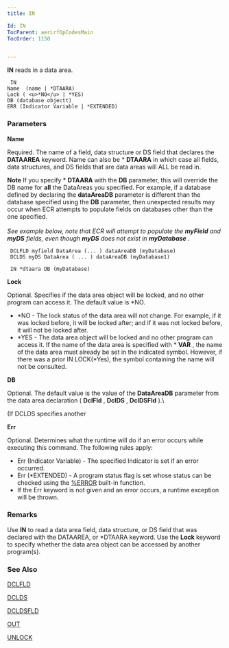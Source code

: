 ```yaml
---
title: IN

Id: IN
TocParent: aerLrfOpCodesMain
TocOrder: 1150


---
```


**IN** reads in a data area. 

```
 IN
Name  (name | *DTAARA)
Lock ( <u>*NO</u> | *YES)
DB (database objectt)
ERR (Indicator Variable | *EXTENDED)
```

### Parameters

**Name** 

Required. The name of a field, data structure or DS field that declares the **DATAAREA** keyword. Name can also be * **DTAARA** in which case all fields, data structures, and DS fields that are data areas will ALL be read in.


**Note** If you specify * **DTAARA** with the **DB** parameter, this will override the DB name for **all** the DataAreas you specified. For example, if a database defined by declaring the **dataAreaDB** parameter is different than the database specified using the **DB** parameter, then unexpected results may occur when ECR attempts to populate fields on databases other than the one specified. <br /><br /> *See example below, note that ECR will attempt to populate the **myField** and **myDS** fields, even though **myDS** does not exist in **myDatabase** .*


```
 DCLFLD myfield DataArea (... ) dataAreaDB (myDatabase)
 DCLDS myDS DataArea ( ... ) dataAreaDB (myDatabase1)

 IN *dtaara DB (myDatabase)
```


**Lock** 

Optional. Specifies if the data area object will be locked, and no other program can access it. The default value is *NO.


- *NO - The lock status of the data area will not change. For example, if it was locked before, it will be locked after; and if it was not locked before, it will not be locked after.
- *YES - The data area object will be locked and no other program can access it. If the name of the data area is specified with * **VAR** , the name of the data area must already be set in the indicated symbol. However, if there was a prior IN LOCK(*Yes), the symbol containing the name will not be consulted.


**DB** 

Optional. The default value is the value of the **DataAreaDB** parameter from the data area declaration ( **DclFld** , **DclDS** , **DclDSFld** ).\


(If DCLDS specifies another


**Err** 

Optional. Determines what the runtime will do if an error occurs while executing this command. The following rules apply: 

- Err (Indicator Variable) - The specified Indicator is set if an error occurred.
- Err (*EXTENDED) - A program status flag is set whose status can be checked using the [%ERROR](ERROR_Function.html) built-in function.
- If the Err keyword is not given and an error occurs, a runtime exception will be thrown.


### Remarks
Use **IN** to read a data area field, data structure, or DS field that was declared with the DATAAREA, or *DTAARA keyword. Use the **Lock** keyword to specify whether the data area object can be accessed by another program(s). 

### See Also
[DCLFLD](DCLFLD.html) 

[DCLDS](DCLDS.html) 

[DCLDSFLD](DCLDSFLD.html) 

[OUT](OUT.html) 

[UNLOCK](UNLOCK.html) 
